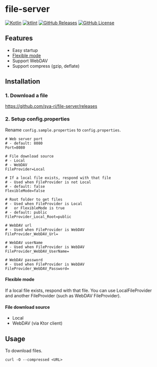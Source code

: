 # file-server

[![Kotlin](https://img.shields.io/badge/kotlin-1.6.10-blue.svg?logo=kotlin)](http://kotlinlang.org)
[![ktlint](https://img.shields.io/badge/code%20style-%E2%9D%A4-FF4081.svg)](https://ktlint.github.io/)
[![GitHub Releases](https://img.shields.io/github/v/release/sya-ri/file-server)](https://github.com/sya-ri/file-server/releases)
[![GitHub License](https://img.shields.io/badge/license-Apache%20License%202.0-blue.svg?style=flat)](http://www.apache.org/licenses/LICENSE-2.0)

## Features

- Easy startup
- [Flexible mode](#flexible-mode)
- Support WebDAV
- Support compress (gzip, deflate)

## Installation

### 1. Download a file

https://github.com/sya-ri/file-server/releases

### 2. Setup config.properties

Rename `config.sample.properties` to `config.properties`.

```properties
# Web server port
# - default: 8080
Port=8080

# File download source
# - Local
# - WebDAV
FileProvider=Local

# If a local file exists, respond with that file
# - Used when FileProvider is not Local
# - default: false
FlexibleMode=false

# Root folder to get files
# - Used when FileProvider is Local
#   or FlexibleMode is true
# - default: public
FileProvider_Local_Root=public

# WebDAV url
# - Used when FileProvider is WebDAV
FileProvider_WebDAV_Url=

# WebDAV userName
# - Used when FileProvider is WebDAV
FileProvider_WebDAV_UserName=

# WebDAV password
# - Used when FileProvider is WebDAV
FileProvider_WebDAV_Password=
```

#### Flexible mode

If a local file exists, respond with that file. You can use LocalFileProvider and another FileProvider (such as WebDAV FileProvider).

#### File download source

- Local
- WebDAV (via Ktor client)

## Usage

To download files.

```shell
curl -O --compressed <URL>
```
